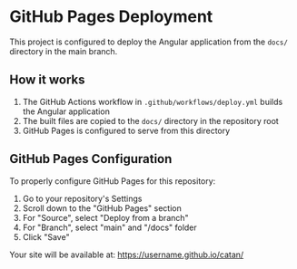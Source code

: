 # GitHub Pages Deployment

This project is configured to deploy the Angular application from the `docs/` directory in the main branch.

## How it works

1. The GitHub Actions workflow in `.github/workflows/deploy.yml` builds the Angular application
2. The built files are copied to the `docs/` directory in the repository root
3. GitHub Pages is configured to serve from this directory

## GitHub Pages Configuration

To properly configure GitHub Pages for this repository:

1. Go to your repository's Settings
2. Scroll down to the "GitHub Pages" section
3. For "Source", select "Deploy from a branch"
4. For "Branch", select "main" and "/docs" folder
5. Click "Save"

Your site will be available at: https://username.github.io/catan/ 